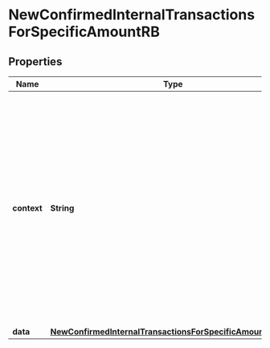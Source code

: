 

# NewConfirmedInternalTransactionsForSpecificAmountRB


## Properties

| Name | Type | Description | Notes |
|------------ | ------------- | ------------- | -------------|
|**context** | **String** | In batch situations the user can use the context to correlate responses with requests. This property is present regardless of whether the response was successful or returned as an error. &#x60;context&#x60; is specified by the user. |  [optional] |
|**data** | [**NewConfirmedInternalTransactionsForSpecificAmountRBData**](NewConfirmedInternalTransactionsForSpecificAmountRBData.md) |  |  |



